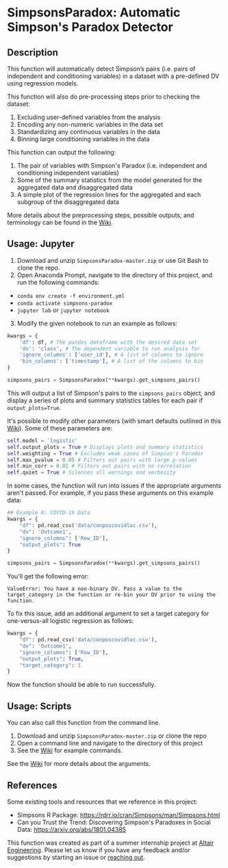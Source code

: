 # SimpsonsParadox: Automatic Simpson's Paradox Detector

## Description
This function will automatically detect Simpson’s pairs (i.e. pairs of independent and conditioning variables) in a dataset with a pre-defined DV using regression models.

This function will also do pre-processing steps prior to checking the dataset: 
1. Excluding user-defined variables from the analysis 
2. Encoding any non-numeric variables in the data set 
3. Standardizing any continuous variables in the data
4. Binning large conditioning variables in the data

This function can output the following:
1. The pair of variables with Simpson's Paradox (i.e. independent and conditioning independent variables)
2. Some of the summary statistics from the model generated for the aggregated data and disaggregated data
3. A simple plot of the regression lines for the aggregated and each subgroup of the disaggregated data

More details about the preprocessing steps, possible outputs, and terminology can be found in the [Wiki](https://github.com/ehart-altair/SimpsonsParadox/wiki).

## Usage: Jupyter 
1.	Download and unzip ``SimpsonsParadox-master.zip`` or use Git Bash to clone the repo.
2.	Open Anaconda Prompt, navigate to the directory of this project, and run the following commands:
* `conda env create -f environment.yml`
* `conda activate simpsons-paradox`
* `jupyter lab` or `jupyter notebook`
3. Modify the given notebook to run an example as follows:
```python
kwargs = {
    'df': df, # The pandas dataframe with the desired data set
    'dv': 'class', # The dependent variable to run analysis for
    'ignore_columns': ['user_id'], # A list of columns to ignore
    'bin_columns': ['timestamp'], # A list of the columns to bin
}

simpsons_pairs = SimpsonsParadox(**kwargs).get_simpsons_pairs()
```
This will output a list of Simpson's pairs to the ```simpsons_pairs``` object, and display a series of plots and summary statistics tables for each pair if ```output_plots=True```.

It's possible to modify other parameters (with smart defaults outlined in this [Wiki](https://github.com/ehart-altair/SimpsonsParadox/wiki/Arguments)). Some of these parameters are:
```python
self.model = 'logistic'
self.output_plots = True # Displays plots and summary statistics
self.weighting = True # Excludes weak cases of Simpson's Paradox
self.max_pvalue = 0.05 # Filters out pairs with large p-values
self.min_corr = 0.01 # Filters out pairs with no correlation
self.quiet = True # Silences all warnings and verbosity
```

In some cases, the function will run into issues if the appropriate arguments aren't passed. For example, if you pass these arguments on this example data:
```python
## Example 8: COVID-19 Data
kwargs = {
    "df": pd.read_csv('data/conposcovidloc.csv'),
    "dv": 'Outcome1',
    "ignore_columns": ['Row_ID'],
    "output_plots": True
}

simpsons_pairs = SimpsonsParadox(**kwargs).get_simpsons_pairs()

```
You'll get the following error:
```
ValueError: You have a non-binary DV. Pass a value to the target_category in the function or re-bin your DV prior to using the function.
```
To fix this issue, add an additional argument to set a target category for one-versus-all logistic regression as follows:
```python 
kwargs = {
    "df": pd.read_csv('data/conposcovidloc.csv'),
    "dv": 'Outcome1',
    "ignore_columns": ['Row_ID'],
    "output_plots": True,
    "target_category": 1
}
```
Now the function should be able to run successfully.

## Usage: Scripts 
You can also call this function from the command line.

1.	Download and unzip ``SimpsonsParadox-master.zip`` or clone the repo
2.	Open a command line and navigate to the directory of this project
3.  See the [Wiki](https://github.com/ehart-altair/SimpsonsParadox/wiki) for example commands.

See the [Wiki](https://github.com/ehart-altair/SimpsonsParadox/wiki) for more details about the arguments.

## References
Some existing tools and resources that we reference in this project:
* Simpsons R Package: https://rdrr.io/cran/Simpsons/man/Simpsons.html
* Can you Trust the Trend: Discovering Simpson's Paradoxes in Social Data: https://arxiv.org/abs/1801.04385

This function was created as part of a summer internship project at [Altair Engineering](https://altair.com/).
Please let us know if you have any feedback and/or suggestions by starting an issue or [reaching out](mailto:walaamar@outlook.com).

